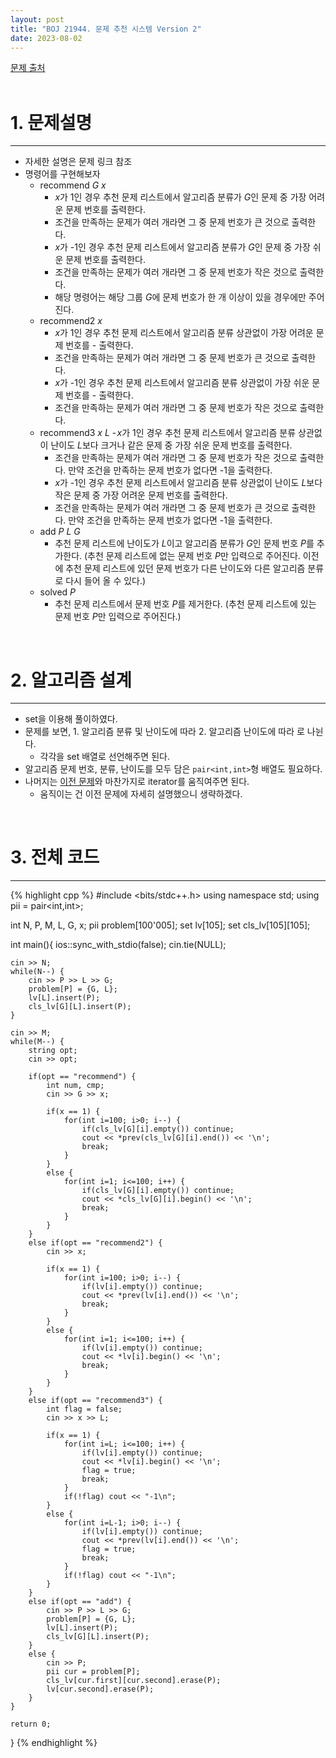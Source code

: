```yaml
---
layout: post
title: "BOJ 21944. 문제 추천 시스템 Version 2"
date: 2023-08-02
---
```


[문제 출처](https://www.acmicpc.net/problem/23326) <br/><br/>

# 1. 문제설명
<hr>

- 자세한 설명은 문제 링크 참조
- 명령어를 구현해보자
  - recommend $G$ $x$ 
    - $x$가 1인 경우 추천 문제 리스트에서 알고리즘 분류가 $G$인 문제 중 가장 어려운 문제 번호를 출력한다.
    - 조건을 만족하는 문제가 여러 개라면 그 중 문제 번호가 큰 것으로 출력한다. 
    - $x$가 -1인 경우 추천 문제 리스트에서 알고리즘 분류가 $G$인 문제 중 가장 쉬운 문제 번호를 출력한다.
    - 조건을 만족하는 문제가 여러 개라면 그 중 문제 번호가 작은 것으로 출력한다.
    - 해당 명령어는 해당 그룹 $G$에 문제 번호가 한 개 이상이 있을 경우에만 주어진다.
  - recommend2 $x$ 
    - $x$가 1인 경우 추천 문제 리스트에서 알고리즘 분류 상관없이 가장 어려운 문제 번호를 - 출력한다.
    - 조건을 만족하는 문제가 여러 개라면 그 중 문제 번호가 큰 것으로 출력한다. 
    - $x$가 -1인 경우 추천 문제 리스트에서 알고리즘 분류 상관없이 가장 쉬운 문제 번호를 - 출력한다.
    - 조건을 만족하는 문제가 여러 개라면 그 중 문제 번호가 작은 것으로 출력한다.
  - recommend3 $x$ $L$
    - $x$가 1인 경우 추천 문제 리스트에서 알고리즘 분류 상관없이 난이도 $L$보다 크거나 같은 문제 중 가장 쉬운 문제 번호를 출력한다.
    - 조건을 만족하는 문제가 여러 개라면 그 중 문제 번호가 작은 것으로 출력한다. 만약 조건을 만족하는 문제 번호가 없다면 -1을 출력한다.
    - $x$가 -1인 경우 추천 문제 리스트에서 알고리즘 분류 상관없이 난이도 $L$보다 작은 문제 중 가장 어려운 문제 번호를 출력한다.
    - 조건을 만족하는 문제가 여러 개라면 그 중 문제 번호가 큰 것으로 출력한다. 만약 조건을 만족하는 문제 번호가 없다면 -1을 출력한다.
  - add $P$ $L$ $G$
    - 추천 문제 리스트에 난이도가 $L$이고 알고리즘 분류가 $G$인 문제 번호 $P$를 추가한다. (추천 문제 리스트에 없는 문제 번호 $P$만 입력으로 주어진다. 이전에 추천 문제 리스트에 있던 문제 번호가 다른 난이도와 다른 알고리즘 분류로 다시 들어 올 수 있다.)
  - solved $P$
    - 추천 문제 리스트에서 문제 번호 $P$를 제거한다. (추천 문제 리스트에 있는 문제 번호 $P$만 입력으로 주어진다.)

<br/>

# 2. 알고리즘 설계
<hr>

- set을 이용해 풀이하였다.
- 문제를 보면, 1. 알고리즘 분류 및 난이도에 따라 2. 알고리즘 난이도에 따라 로 나뉜다.
  - 각각을 set 배열로 선언해주면 된다.
- 알고리즘 문제 번호, 분류, 난이도를 모두 담은 `pair<int,int>`형 배열도 필요하다.
- 나머지는 [이전 문제](https://devlupin.github.io/2023/08/02/BOJ-21939.html)와 마찬가지로 iterator를 움직여주면 된다.
  - 움직이는 건 이전 문제에 자세히 설명했으니 생략하겠다.


<br/>

# 3. 전체 코드

<hr>

{% highlight cpp %}
#include <bits/stdc++.h>
using namespace std;
using pii = pair<int,int>;

int N, P, M, L, G, x;
pii problem[100'005];
set<int> lv[105];
set<int> cls_lv[105][105];

int main(){
    ios::sync_with_stdio(false);
    cin.tie(NULL);

    cin >> N;
    while(N--) {
        cin >> P >> L >> G;
        problem[P] = {G, L};
        lv[L].insert(P);
        cls_lv[G][L].insert(P);
    }

    cin >> M;
    while(M--) {
        string opt;
        cin >> opt;

        if(opt == "recommend") {
            int num, cmp;
            cin >> G >> x;

            if(x == 1) {
                for(int i=100; i>0; i--) {
                    if(cls_lv[G][i].empty()) continue;
                    cout << *prev(cls_lv[G][i].end()) << '\n';
                    break;
                }
            }
            else {
                for(int i=1; i<=100; i++) {
                    if(cls_lv[G][i].empty()) continue;
                    cout << *cls_lv[G][i].begin() << '\n';
                    break;
                }
            }
        }
        else if(opt == "recommend2") {
            cin >> x;

            if(x == 1) {
                for(int i=100; i>0; i--) {
                    if(lv[i].empty()) continue;
                    cout << *prev(lv[i].end()) << '\n';
                    break;
                }
            }
            else {
                for(int i=1; i<=100; i++) {
                    if(lv[i].empty()) continue;
                    cout << *lv[i].begin() << '\n';
                    break;
                }
            }
        }
        else if(opt == "recommend3") {
            int flag = false;
            cin >> x >> L;

            if(x == 1) {
                for(int i=L; i<=100; i++) {
                    if(lv[i].empty()) continue;
                    cout << *lv[i].begin() << '\n';
                    flag = true;
                    break;
                }
                if(!flag) cout << "-1\n";
            }
            else {
                for(int i=L-1; i>0; i--) {
                    if(lv[i].empty()) continue;
                    cout << *prev(lv[i].end()) << '\n';
                    flag = true;
                    break;
                }
                if(!flag) cout << "-1\n";
            }
        }
        else if(opt == "add") {
            cin >> P >> L >> G;
            problem[P] = {G, L};
            lv[L].insert(P);
            cls_lv[G][L].insert(P);
        }
        else {
            cin >> P;
            pii cur = problem[P];
            cls_lv[cur.first][cur.second].erase(P);
            lv[cur.second].erase(P);
        }
    }

    return 0;
}
{% endhighlight %}